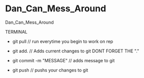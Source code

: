 # Dan_Can_Mess_Around
Dan_Can_Mess_Around

TERMINAL
- git pull // run everytime you begin to work on rep

- git add. // Adds current changes to git DONT FORGET THE "."
- git commit -m "MESSAGE" // adds message to git
- git push // pushs your changes to git
